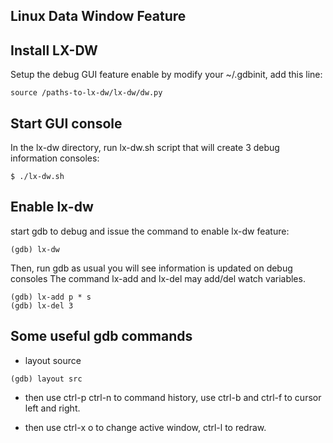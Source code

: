 Linux Data Window Feature
------------------------------


## Install LX-DW

Setup the debug GUI feature enable by modify your ~/.gdbinit, add this line:

```
source /paths-to-lx-dw/lx-dw/dw.py
```


## Start GUI console

In the lx-dw directory, run lx-dw.sh script that will create 3 debug information consoles:

```
$ ./lx-dw.sh
```


## Enable lx-dw

start gdb to debug and issue the command to enable lx-dw feature:

```
(gdb) lx-dw
```

Then, run gdb as usual you will see information is updated on debug consoles The command lx-add and lx-del may add/del watch variables.

```
(gdb) lx-add p * s
(gdb) lx-del 3
```

## Some useful gdb commands

- layout source

```
(gdb) layout src
```

- then use ctrl-p ctrl-n to command history, use ctrl-b and ctrl-f to cursor left and right.

- then use ctrl-x o to change active window, ctrl-l to redraw.

